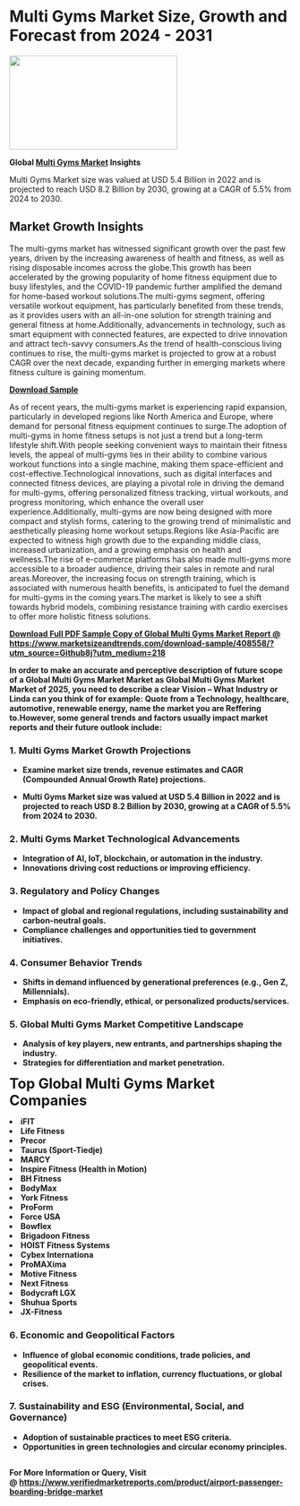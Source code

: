 <H1>Multi Gyms Market Size, Growth and Forecast from 2024 - 2031</H1><img class="aligncenter size-medium wp-image-584254" src="https://thirdeyenews.in/wp-content/uploads/2024/09/Global-Market-Research-300x168.jpeg" alt="" width="300" height="168" /><p><strong>Global&nbsp;<a href="https://www.marketsizeandtrends.com/download-sample/408558/?utm_source=Github8j?utm_medium=218">Multi Gyms Market</a> Insights</strong></p><p>Multi Gyms Market size was valued at USD 5.4 Billion in 2022 and is projected to reach USD 8.2 Billion by 2030, growing at a CAGR of 5.5% from 2024 to 2030.</p><p><h2>Market Growth Insights</h2> <p>The multi-gyms market has witnessed significant growth over the past few years, driven by the increasing awareness of health and fitness, as well as rising disposable incomes across the globe.This growth has been accelerated by the growing popularity of home fitness equipment due to busy lifestyles, and the COVID-19 pandemic further amplified the demand for home-based workout solutions.The multi-gyms segment, offering versatile workout equipment, has particularly benefited from these trends, as it provides users with an all-in-one solution for strength training and general fitness at home.Additionally, advancements in technology, such as smart equipment with connected features, are expected to drive innovation and attract tech-savvy consumers.As the trend of health-conscious living continues to rise, the multi-gyms market is projected to grow at a robust CAGR over the next decade, expanding further in emerging markets where fitness culture is gaining momentum.</p> <p><strong><a href="#">Download Sample</a></strong></p> <p>As of recent years, the multi-gyms market is experiencing rapid expansion, particularly in developed regions like North America and Europe, where demand for personal fitness equipment continues to surge.The adoption of multi-gyms in home fitness setups is not just a trend but a long-term lifestyle shift.With people seeking convenient ways to maintain their fitness levels, the appeal of multi-gyms lies in their ability to combine various workout functions into a single machine, making them space-efficient and cost-effective.Technological innovations, such as digital interfaces and connected fitness devices, are playing a pivotal role in driving the demand for multi-gyms, offering personalized fitness tracking, virtual workouts, and progress monitoring, which enhance the overall user experience.Additionally, multi-gyms are now being designed with more compact and stylish forms, catering to the growing trend of minimalistic and aesthetically pleasing home workout setups.Regions like Asia-Pacific are expected to witness high growth due to the expanding middle class, increased urbanization, and a growing emphasis on health and wellness.The rise of e-commerce platforms has also made multi-gyms more accessible to a broader audience, driving their sales in remote and rural areas.Moreover, the increasing focus on strength training, which is associated with numerous health benefits, is anticipated to fuel the demand for multi-gyms in the coming years.The market is likely to see a shift towards hybrid models, combining resistance training with cardio exercises to offer more holistic fitness solutions.</p> <p><strong><a href="#"></p><p><span class=""><strong>Download Full PDF Sample Copy of Global Multi Gyms Market Report</strong> @ <a href="https://www.marketsizeandtrends.com/download-sample/408558/?utm_source=Github8j?utm_medium=218" target="_blank">https://www.marketsizeandtrends.com/download-sample/408558/?utm_source=Github8j?utm_medium=218</a></span></p><p>In order to make an accurate and perceptive description of future scope of a Global&nbsp;Multi Gyms Market Market as Global&nbsp;Multi Gyms Market Market of 2025, you need to describe a clear Vision &ndash; What Industry or Linda can you think of for example: Quote from a Technology, healthcare, automotive, renewable energy, name the market you are Reffering to.However, some general trends and factors usually impact market reports and their future outlook include:</p><h3>1.&nbsp;<strong>Multi Gyms Market Growth Projections</strong></h3><ul><li>Examine market size trends, revenue estimates and CAGR (Compounded Annual Growth Rate) projections.</li><li><p>Multi Gyms Market size was valued at USD 5.4 Billion in 2022 and is projected to reach USD 8.2 Billion by 2030, growing at a CAGR of 5.5% from 2024 to 2030.</p></li></ul><h3>2.&nbsp;<strong>Multi Gyms Market Technological Advancements</strong></h3><ul><li>Integration of AI, IoT, blockchain, or automation in the industry.</li><li>Innovations driving cost reductions or improving efficiency.</li></ul><h3>3.&nbsp;<strong>Regulatory and Policy Changes</strong></h3><ul><li>Impact of global and regional regulations, including sustainability and carbon-neutral goals.</li><li>Compliance challenges and opportunities tied to government initiatives.</li></ul><h3>4.&nbsp;<strong>Consumer Behavior Trends</strong></h3><ul><li>Shifts in demand influenced by generational preferences (e.g., Gen Z, Millennials).</li><li>Emphasis on eco-friendly, ethical, or personalized products/services.</li></ul><h3>5.&nbsp;<strong>Global Multi Gyms Market Competitive Landscape</strong></h3><ul><li>Analysis of key players, new entrants, and partnerships shaping the industry.</li><li>Strategies for differentiation and market penetration.</li></ul><p data-pm-slice="1 1 []"><span style="color: inherit; font-family: inherit; font-size: 25px;">Top Global Multi Gyms Market Companies</span></p><div class="" data-test-id=""><p><li>iFIT</li><li> Life Fitness</li><li> Precor</li><li> Taurus (Sport-Tiedje)</li><li> MARCY</li><li> Inspire Fitness (Health in Motion)</li><li> BH Fitness</li><li> BodyMax</li><li> York Fitness</li><li> ProForm</li><li> Force USA</li><li> Bowflex</li><li> Brigadoon Fitness</li><li> HOIST Fitness Systems</li><li> Cybex Internationa</li><li> ProMAXima</li><li> Motive Fitness</li><li> Next Fitness</li><li> Bodycraft LGX</li><li> Shuhua Sports</li><li> JX-Fitness</li></p></div><h3>6.&nbsp;<strong>Economic and Geopolitical Factors</strong></h3><ul><li>Influence of global economic conditions, trade policies, and geopolitical events.</li><li>Resilience of the market to inflation, currency fluctuations, or global crises.</li></ul><h3>7.&nbsp;<strong>Sustainability and ESG (Environmental, Social, and Governance)</strong></h3><ul><li>Adoption of sustainable practices to meet ESG criteria.</li><li>Opportunities in green technologies and circular economy principles.</li></ul><h2><strong style="font-size: 14px;">For More Information or Query, Visit @&nbsp;</strong><a style="background-color: #ffffff; font-size: 14px;" href="https://www.marketsizeandtrends.com/report/multi-gyms-market/" target="_blank">https://www.verifiedmarketreports.com/product/airport-passenger-boarding-bridge-market</a></h2>